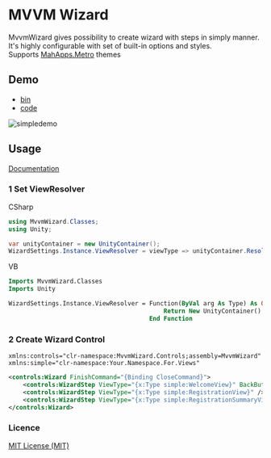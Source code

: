 # MVVM Wizard
 
MvvmWizard gives possibility to create wizard with steps in simply manner.
It's highly configurable with set of built-in options and styles.
<br />
Supports [MahApps.Metro](https://mahapps.com/) themes

## Demo
* [bin](https://github.com/worker-it/mvvm-wizard/releases/download/1.1.1/mvvm-wizrard-demo-bin.zip)
* [code](https://github.com/worker-it/mvvm-wizard/tree/master/src/WizardDemo)

<div>
<img alt="simpledemo" src="./docs/demo_wizard.gif">
</div>

## Usage
[Documentation](https://github.com/lezhkin11/mvvm-wizard/wiki)

### 1 Set ViewResolver
CSharp
```csharp
using MvvmWizard.Classes;
using Unity;

var unityContainer = new UnityContainer();
WizardSettings.Instance.ViewResolver = viewType => unityContainer.Resolve(viewType);
```
VB
```vb
Imports MvvmWizard.Classes
Imports Unity

WizardSettings.Instance.ViewResolver = Function(ByVal arg As Type) As Object
                                           Return New UnityContainer().Resolve(arg)
                                       End Function
```

### 2 Create Wizard Control
`xmlns:controls="clr-namespace:MvvmWizard.Controls;assembly=MvvmWizard"
xmlns:simple="clr-namespace:Your.Namespace.For.Views"`

```xml
<controls:Wizard FinishCommand="{Binding CloseCommand}">
    <controls:WizardStep ViewType="{x:Type simple:WelcomeView}" BackButtonVisibility="Collapsed" />
    <controls:WizardStep ViewType="{x:Type simple:RegistrationView}" />
    <controls:WizardStep ViewType="{x:Type simple:RegistrationSummaryView}" ForwardButtonTitle="Finish" />
</controls:Wizard>
```
### Licence
[MIT License (MIT)](./LICENSE)
